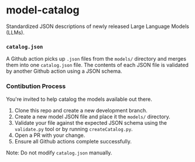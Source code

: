 # model-catalog
Standardized JSON descriptions of newly released Large Language Models (LLMs).

### `catalog.json`

A Github action picks up `.json` files from the `models/` directory and merges them into one `catalog.json` file.
The contents of each JSON file is validated by another Github action using a JSON schema.

### Contibution Process

You're invited to help catalog the models available out there.

1. Clone this repo and create a new development branch.
2. Create a new model JSON file and place it the `models/` directory.
3. Validate your file against the expected JSON schema using the `validate.py` tool or by running `createCatalog.py`.
4. Open a PR with your change.
5. Ensure all Github actions complete successfully.

Note: Do not modify `catalog.json` manually.